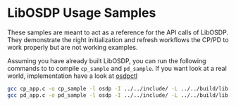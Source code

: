 # LibOSDP Usage Samples

These samples are meant to act as a reference for the API calls of LibOSDP. They
demonstrate the right initialization and refresh workflows the CP/PD to work
properly but are not working examples.

Assuming you have already built LibOSDP, you can run the following commands to
to compile `cp_sample` and `pd_sample`. If you want look at a real world,
implementation have a look at [osdpctl](/osdpctl)

```sh
gcc cp_app.c -o cp_sample -l osdp -I ../../include/ -L ../../build/lib
gcc pd_app.c -o pd_sample -l osdp -I ../../include/ -L ../../build/lib
```
